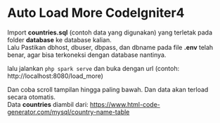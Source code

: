 # Auto Load More CodeIgniter4

Import **countries.sql** (contoh data yang digunakan) yang terletak pada folder **database** ke database kalian.<br/>
Lalu Pastikan dbhost, dbuser, dbpass, dan dbname pada file **.env** telah benar, agar bisa terkoneksi dengan database nantinya.

lalu jalankan ``` php spark serve ``` dan buka dengan url (contoh: http://localhost:8080/load_more)

Dan coba scroll tampilan hingga paling bawah. Dan data akan terload secara otomatis.<br/>
Data **countries** diambil dari: https://www.html-code-generator.com/mysql/country-name-table

